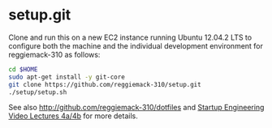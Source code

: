 setup.git
=========
Clone and run this on a new EC2 instance running Ubuntu 12.04.2 LTS to
configure both the machine and the individual development environment
for reggiemack-310 as follows:

```sh
cd $HOME
sudo apt-get install -y git-core
git clone https://github.com/reggiemack-310/setup.git
./setup/setup.sh   
```

See also http://github.com/reggiemack-310/dotfiles and
[Startup Engineering Video Lectures 4a/4b](https://class.coursera.org/startup-001/lecture/index)
for more details.





